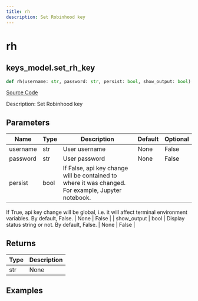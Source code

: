 ```yaml
---
title: rh
description: Set Robinhood key
---
```

# rh

## keys_model.set_rh_key

```python
def rh(username: str, password: str, persist: bool, show_output: bool) -> str:
```
[Source Code](https://github.com/OpenBB-finance/OpenBBTerminal/tree/main/openbb_terminal/keys_model.py#L1108)

Description: Set Robinhood key

## Parameters

| Name | Type | Description | Default | Optional |
| ---- | ---- | ----------- | ------- | -------- |
| username | str | User username | None | False |
| password | str | User password | None | False |
| persist | bool | If False, api key change will be contained to where it was changed. For example, Jupyter notebook.
If True, api key change will be global, i.e. it will affect terminal environment variables.
By default, False. | None | False |
| show_output | bool | Display status string or not. By default, False. | None | False |

## Returns

| Type | Description |
| ---- | ----------- |
| str | None |

## Examples

